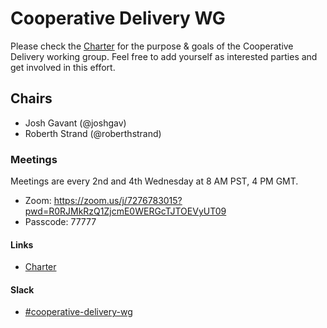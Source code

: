 # Cooperative Delivery WG 

Please check the [Charter](./charter/README.md) for the purpose & goals of the Cooperative Delivery working group. Feel free to add yourself as interested parties and get involved in this effort.

## Chairs

* Josh Gavant (@joshgav)
* Roberth Strand (@roberthstrand)

### Meetings

Meetings are every 2nd and 4th Wednesday at 8 AM PST, 4 PM GMT.

* Zoom: https://zoom.us/j/7276783015?pwd=R0RJMkRzQ1ZjcmE0WERGcTJTOEVyUT09 
* Passcode: 77777

#### Links
* [Charter](./charter/README.md)

#### Slack
* [#cooperative-delivery-wg](https://cloud-native.slack.com/archives/C020RHD43BP)
